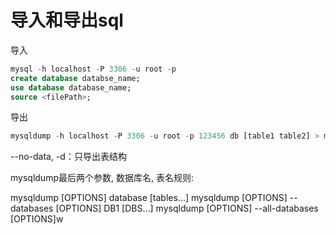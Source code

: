 # 导入和导出sql

导入

```sql
mysql -h localhost -P 3306 -u root -p
create database databse_name;
use database database_name;
source <filePath>;
```

导出

```sql
mysqldump -h localhost -P 3306 -u root -p 123456 db [table1 table2] > mysqldump.sql
```

--no-data, -d：只导出表结构

mysqldump最后两个参数, 数据库名, 表名规则:

mysqldump [OPTIONS] database [tables...]
mysqldump [OPTIONS] --databases [OPTIONS] DB1 [DBS...]
mysqldump [OPTIONS] --all-databases [OPTIONS]w
